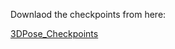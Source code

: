 Downlaod the checkpoints from here:

[3DPose_Checkpoints](https://drive.google.com/drive/folders/1j8YqDqpWwasDBdTg2zqBaXoxzQrYWQF_?usp=sharing)
